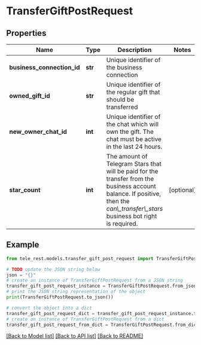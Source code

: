 # TransferGiftPostRequest


## Properties

Name | Type | Description | Notes
------------ | ------------- | ------------- | -------------
**business_connection_id** | **str** | Unique identifier of the business connection | 
**owned_gift_id** | **str** | Unique identifier of the regular gift that should be transferred | 
**new_owner_chat_id** | **int** | Unique identifier of the chat which will own the gift. The chat must be active in the last 24 hours. | 
**star_count** | **int** | The amount of Telegram Stars that will be paid for the transfer from the business account balance. If positive, then the *can\\_transfer\\_stars* business bot right is required. | [optional] 

## Example

```python
from tele_rest.models.transfer_gift_post_request import TransferGiftPostRequest

# TODO update the JSON string below
json = "{}"
# create an instance of TransferGiftPostRequest from a JSON string
transfer_gift_post_request_instance = TransferGiftPostRequest.from_json(json)
# print the JSON string representation of the object
print(TransferGiftPostRequest.to_json())

# convert the object into a dict
transfer_gift_post_request_dict = transfer_gift_post_request_instance.to_dict()
# create an instance of TransferGiftPostRequest from a dict
transfer_gift_post_request_from_dict = TransferGiftPostRequest.from_dict(transfer_gift_post_request_dict)
```
[[Back to Model list]](../README.md#documentation-for-models) [[Back to API list]](../README.md#documentation-for-api-endpoints) [[Back to README]](../README.md)


